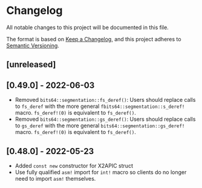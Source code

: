 # Changelog

All notable changes to this project will be documented in this file.

The format is based on [Keep a Changelog](https://keepachangelog.com/en/1.0.0/),
and this project adheres to [Semantic Versioning](https://semver.org/spec/v2.0.0.html).

## [unreleased]

## [0.49.0] - 2022-06-03

- Removed `bits64::segmentation::fs_deref()`: Users should replace calls to
  `fs_deref` with the more general `fbits64::segmentation::s_deref!` macro.
  `fs_deref!(0)` is equivalent to `fs_deref()`.
- Removed `bits64::segmentation::gs_deref()`: Users should replace calls to
  `gs_deref` with the more general `bits64::segmentation::gs_deref!` macro.
  `fs_deref!(0)` is equivalent to `fs_deref()`.

## [0.48.0] - 2022-05-23

- Added `const new` constructor for X2APIC struct
- Use fully qualified `asm!` import for `int!` macro so clients do no longer
  need to import `asm!` themselves.
